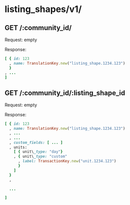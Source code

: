 # listing_shapes/v1/

## GET /:community_id/

Request: empty

Response:

```ruby
[ { id: 123
  , name: TranslationKey.new("listing_shape.1234.123")
  }
, ...
]
```

## GET /:community_id/:listing_shape_id

Request: empty

Response:

```ruby
[ { id: 123
  , name: TranslationKey.new("listing_shape.1234.123")
  , ...
  , ...
  , custom_fields: [ ... ]
  , units:
    [ { unit\_type: "day"}
    , { unit\_type: "custom"
      , label: TransactionKey.new("unit.1234.123")
      }
    ]
  }
  ,

  ...

]
```
